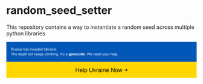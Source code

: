 # random_seed_setter
This repository contains a way to instantiate a random seed across multiple python libraries

[![Stand With Ukraine](https://raw.githubusercontent.com/vshymanskyy/StandWithUkraine/main/banner2-direct.svg)](https://stand-with-ukraine.pp.ua)
